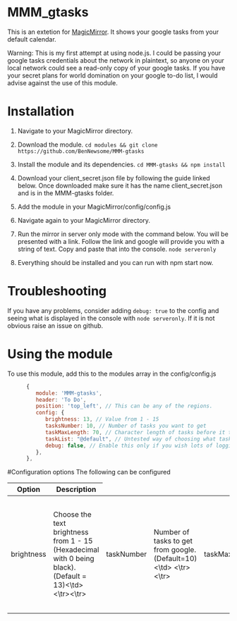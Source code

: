 # MMM_gtasks

This is an extetion for [MagicMirror](https://magicmirror.builders/). It shows your google tasks from your default calendar.

Warning: This is my first attempt at using node.js. I could be passing your google tasks credentials about the network in plaintext, so anyone on your local network could see a read-only copy of your google tasks. If you have your secret plans for world domination on your google to-do list, I would advise against the use of this module.

# Installation

1. Navigate to your MagicMirror directory.

2. Download the module.
      `cd modules && git clone https://github.com/BenNewsome/MMM-gtasks`
      
3. Install the module and its dependencies.
      `cd MMM-gtasks && npm install`
4. Download your client_secret.json file by following the guide linked below.
      Once downloaded make sure it has the name client_secret.json and is in the MMM-gtasks folder.
4. Add the module in your MagicMirror/config/config.js
5. Navigate again to your MagicMirror directory.
6. Run the mirror in server only mode with the command below. You will be presented with a link. Follow the link and google will provide you with a string of text. Copy and paste that into the console. 
      `node serveronly`
7. Everything should be installed and you can run with npm start now.

# Troubleshooting
If you have any problems, consider adding  `debug: true` to the config and seeing what is displayed in the console with `node serveronly`. If it is not obvious raise an issue on github.

# Using the module

To use this module, add this to the modules array in the config/config.js

```javascript
      {
         module: 'MMM-gtasks',
         header: 'To Do',
         position: 'top_left', // This can be any of the regions.
         config: {
            brightness: 13, // Value from 1 - 15
            tasksNumber: 10, // Number of tasks you want to get
            taskMaxLength: 70, // Character length of tasks before it truncates
            taskList: "@default", // Untested way of choosing what task list to use
            debug: false, // Enable this only if you wish lots of logging to consoles.
         },
      },
```


#Configuration options
The following can be configured
<table width="100%">
<thead>
<tr>
      <th>Option</th><th width="100%"> Description</th>
</tr>
</thead>
<tbody>
<tr>
<td>brightness</td><td> Choose the text brightness from 1 - 15 (Hexadecimal with 0 being black). (Default = 13)<\td>
<\tr><\tr>
<td>taskNumber</td><td> Number of tasks to get from google. (Default=10)<\td>
<\tr><\tr>
<td>taskMaxLength</td><td>Number of charicters you want to use before truncating. (Default = 50)<\td>
<\tr><\tr>
<td>updateFrequency</td><td>The number of seconds between checks for updates. (Default = 300)<\td>
<\tr><\tr>
<td>taskList</td><td> Choose the google tasks list you want to get. The default list is called "@default" UNTESTED!<\td>
<\tr><\tr>
<td>debug</td><td> Choose if you want to litter the console with messages. (Default = false)<\td>
<\tr>
<\tbody>
<\table>


